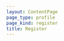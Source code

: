```yaml
---
layout: ContentPage
page_type: profile
page_kind: register
title: Register
---
```

<div id="register-container" class="container">
    <div id="register" class="columns is-hidden has-margin-none has-padding-top-extra-large-tablet is-centered">
        <div id="register-panel" class="column is-half-desktop is-10-tablet has-padding-none-mobile">
        </div>
    </div>
</div>